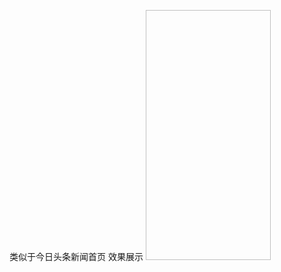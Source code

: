  类似于今日头条新闻首页
 效果展示
 <img style="width:200px; height:400px" scr ="https://github.com/wangxiaobai1840/LinkScroller/blob/master/Scroller/Assets.xcassets/showImage1.imageset/50126E93-93E6-42E9-9404-3DACF49AD1C2.png?raw=true" />
